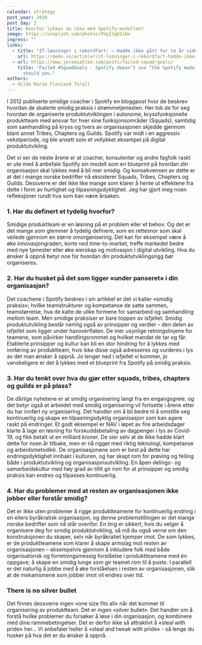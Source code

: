 ```yaml
---
calendar: strategy
post_year: 2020
post_day: 2
title: Hvorfor lykkes du ikke med Spotify-modellen?
image: https://unsplash.com/photos/9VpI3gQ1iUo
ingress: ""
links:
  - title: "IT-løsninger i rekordfart: – Hadde ikke gått for to år siden"
    url: https://memu.no/artikler/it-losninger-i-rekordfart-hadde-ikke-gatt-for-to-ar-siden/
  - url: https://www.jeremiahlee.com/posts/failed-squad-goals/
    title: "Failed #SquadGoals - Spotify doesn’t use “the Spotify model” and neither
      should you."
authors:
  - Hilde Marie Flesland Torall
---
```

I 2012 publiserte smidige coacher i Spotify en bloggpost hvor de beskrev hvordan de skalerte smidig praksis i strømmetjenesten. Her tok de for seg hvordan de organiserte produktutviklingen i autonome, kryssfunksjonelle produktteam med ansvar for hver sine funksjonsområder (Squads), samtidig som samhandling på kryss og tvers av organisasjonen skjedde gjennom blant annet Tribes, Chapters og Guilds. Spotify var midt i en aggressiv vekstperiode, og ble ansett som et vellykket eksempel på digital produktutvikling.

Det vi ser de neste årene er at coacher, konsulenter og andre fagfolk raskt er ute med å anbefale Spotify sin modell som en blueprint på hvordan *din* organisasjon skal lykkes med å bli mer smidig. Og konsekvensen av dette er at det i mange norske bedrifter nå eksisterer Squads, Tribes, Chapters og Guilds. Dessverre er det ikke like mange som klarer å hente ut effektene fra dette i form av hurtighet og tilpasningsdyktighet. Jeg har gjort meg noen refleksjoner rundt hva som kan være årsaken.

### 1. Har du definert et tydelig hvorfor?

Smidige produktteam er en løsning på et problem eller et behov. Og det er det mange som glemmer å tydelig definere, som en rettesnor som skal veilede gjennom en større omorganisering. Det kan for eksempel være å øke innovasjongraden, korte ned time-to-market, treffe markedet bedre med nye tjenester eller øke eierskap og motivasjon i digital utvikling. Hva du ønsker å oppnå betyr noe for hvordan din produktutviklingsrigg bør organiseres. 

### 2. Har du husket på det som ligger «under panseret» i din organisasjon?

Det coachene i Spotify beskrev i sin artikkel er det vi kaller «smidig praksis»; hvilke teamstrukturer og kompetanse de satte sammen, teamstørrelse, hva de kalte de ulike formene for samarbeid og samhandling mellom team. Men smidige praksiser er bare toppen av isfjellet. Smidig produktutvikling består nemlig også av prinsipper og verdier – den delen av isfjellet som ligger under havoverflaten. De mer usynlige retningslinjene for teamene, som påvirker handlingsrommet og hvilket mandat de tar og får. Etablerte prinsipper og kultur kan bli en stor hindring for å lykkes med innføring av produktteam, hvis ikke disse også adresseres og vurderes i lys av det man ønsker å oppnå. Jo lenger ned i isfjellet vi kommer, jo vanskeligere er det å lykkes med et blueprint fra Spotify på smidig praksis. 

### 3. Har du tenkt over hva du gjør etter squads, tribes, chapters og guilds er på plass?

De dårlige nyhetene er at smidig organisering langt fra en engangsgreie, og det betyr også at arbeidet med smidig organisering vil fortsette i årene etter du har innført ny organisering. Det handler om å bli bedre til å omstille seg kontinuerlig og skape en tilpasningsdyktig organisasjon som kan agere raskt på endringer. Et godt eksempel er NAV i løpet av fire arbeidsdager klarte å lage en løsning for forskuddsbetaling av dagpenger i lys av Covid-19, og fikk betalt ut en milliard kroner. De sier selv at de ikke hadde klart dette for noen år tilbake, men er nå rigget med riktig teknologi, kompetanse og arbeidsmetodikk. De organisasjonene som er best på dette har endringsdyktighet innbakt i kulturen, og har skapt rom for prøving og feiling både i produktutvikling og organisasjonsutvikling. En åpen delings- og samarbeidskultur med høy grad av tillit gir rom for at prinsipper og smidig praksis kan endres og tilpasses kontinuerlig. 

### 4. Har du problemer med at resten av organisasjonen ikke jobber eller forstår smidig?

Det er ikke uten problemer å rigge produktteamene for kontinuerlig endring i en ellers byråkratisk organisasjon, og denne problemstillingen er det mange norske bedrifter som nå står ovenfor. En ting er sikkert, hvis du velger å organisere deg for smidig produktutvikling, så må du også verne om den konstruksjonen du skaper, selv når byråkratiet kjemper imot. De som lykkes, er de produktteamene som klarer å skape armslag mot resten av organisasjonen – eksempelvis gjennom å inkludere folk med både organisatorisk og forretningsmessig forståelse i produktteamene med én oppgave; å skape en smidig lunge som gir teamet rom til å puste. I parallell er det naturlig å jobbe med å øke forståelsen i resten av organisasjonen, slik at de mekanismene som jobber imot vil endres over tid.

### There is no silver bullet

Det finnes dessverre ingen «one size fits all» når det kommer til organisering av produktteam. Det er ingen «silver bullet». Det handler om å forstå hvilke problemer du forsøker å løse i din organisasjon, og kombinere med dine rammebetingelser. Det er derfor ikke så attraktivt å «steal with pride» her... Vi anbefaler heller å «steal and tweak with pride» - så lenge du husker på hva det er du ønsker å oppnå.